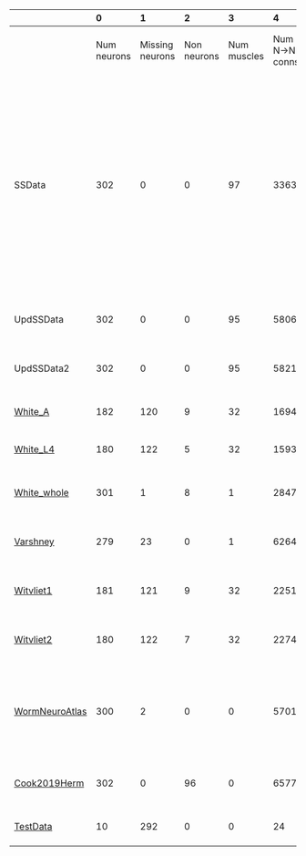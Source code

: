 |                                          | 0           | 1               | 2           | 3           | 4              | 5              | 6              | 7                                                                                                                                                                                       | 8                                                                                                                                                                    |
|:-----------------------------------------|:------------|:----------------|:------------|:------------|:---------------|:---------------|:---------------|:----------------------------------------------------------------------------------------------------------------------------------------------------------------------------------------|:---------------------------------------------------------------------------------------------------------------------------------------------------------------------|
|                                          | Num neurons | Missing neurons | Non neurons | Num muscles | Num N->N conns | Num N with ->M | Num N->M conns | N->N neurotrans.                                                                                                                                                                        | N->M neurotrans.                                                                                                                                                     |
| SSData                                   | 302         | 0               | 0           | 97          | 3363           | 127            | 564            | ACh (394)<br/>ACh_Tyr (29)<br/>Dopamine (120)<br/>FMRFam (247)<br/>GABA (200)<br/>Gen_GJ (1084)<br/>Glu (962)<br/>Octapamine (20)<br/>5HT (178)<br/>5HT_ACh (104)<br/>5HT_Glu (25)<br/> | **MISSING** (2)<br/>ACh (377)<br/>AChplus_Tyr (6)<br/>Dopamine (1)<br/>FMRFam (3)<br/>FRMFemide (5)<br/>GABA (126)<br/>Glu (35)<br/>5HT (1)<br/>5HTplus_ACh (8)<br/> |
| UpdSSData                                | 302         | 0               | 0           | 95          | 5806           | 254            | 1118           | ACh (3581)<br/>GABA (57)<br/>Gen_GJ (2168)<br/>                                                                                                                                         | ACh (808)<br/>GABA (116)<br/>Gen_GJ (194)<br/>                                                                                                                       |
| UpdSSData2                               | 302         | 0               | 0           | 95          | 5821           | 254            | 1118           | ACh (3596)<br/>GABA (57)<br/>Gen_GJ (2168)<br/>                                                                                                                                         | ACh (808)<br/>GABA (116)<br/>Gen_GJ (194)<br/>                                                                                                                       |
| [White_A](White_A_data.md)               | 182         | 120             | 9           | 32          | 1694           | 38             | 205            | ACh (1424)<br/>Gen_GJ (270)<br/>                                                                                                                                                        | ACh (205)<br/>                                                                                                                                                       |
| [White_L4](White_L4_data.md)             | 180         | 122             | 5           | 32          | 1593           | 38             | 176            | ACh (1304)<br/>Gen_GJ (289)<br/>                                                                                                                                                        | ACh (176)<br/>                                                                                                                                                       |
| [White_whole](White_whole_data.md)       | 301         | 1               | 8           | 1           | 2847           | 114            | 114            | ACh (2237)<br/>GABA (35)<br/>Gen_GJ (575)<br/>                                                                                                                                          | ACh (96)<br/>GABA (18)<br/>                                                                                                                                          |
| [Varshney](Varshney_data.md)             | 279         | 23              | 0           | 1           | 6264           | 115            | 153            | Gen_CS (5233)<br/>Gen_GJ (1031)<br/>                                                                                                                                                    | Gen_CS (153)<br/>                                                                                                                                                    |
| [Witvliet1](Witvliet1_data.md)           | 181         | 121             | 9           | 32          | 2251           | 58             | 230            | Gen_CS (1979)<br/>Gen_GJ (272)<br/>                                                                                                                                                     | Gen_CS (230)<br/>                                                                                                                                                    |
| [Witvliet2](Witvliet2_data.md)           | 180         | 122             | 7           | 32          | 2274           | 47             | 216            | Gen_CS (1970)<br/>Gen_GJ (304)<br/>                                                                                                                                                     | Gen_CS (216)<br/>                                                                                                                                                    |
| [WormNeuroAtlas](WormNeuroAtlas_data.md) | 300         | 2               | 0           | 0           | 5701           | 0              | 0              | ACh (1802)<br/>GABA (322)<br/>Gen_CS (667)<br/>Gen_GJ (1650)<br/>Glu (1260)<br/>                                                                                                        |                                                                                                                                                                      |
| [Cook2019Herm](Cook2019Herm_data.md)     | 302         | 0               | 96          | 0           | 6577           | 0              | 0              | ACh (3859)<br/>GABA (64)<br/>Gen_GJ (2654)<br/>                                                                                                                                         |                                                                                                                                                                      |
| [TestData](Test_data.md)                 | 10          | 292             | 0           | 0           | 24             | 0              | 0              | ACh (14)<br/>GABA (6)<br/>Gen_GJ (4)<br/>                                                                                                                                               |                                                                                                                                                                      |